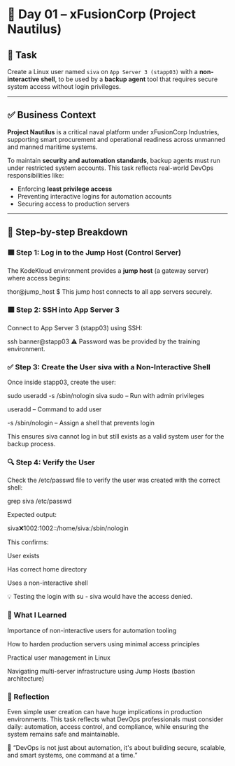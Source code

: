 # 📅 Day 01 – xFusionCorp (Project Nautilus)

## 🎯 Task

Create a Linux user named `siva` on `App Server 3 (stapp03)` with a **non-interactive shell**, to be used by a **backup agent** tool that requires secure system access without login privileges.

---

## ✅ Business Context

**Project Nautilus** is a critical naval platform under xFusionCorp Industries, supporting smart procurement and operational readiness across unmanned and manned maritime systems.

To maintain **security and automation standards**, backup agents must run under restricted system accounts. This task reflects real-world DevOps responsibilities like:

- Enforcing **least privilege access**
- Preventing interactive logins for automation accounts
- Securing access to production servers

---

## 🔧 Step-by-step Breakdown

### 🟩 Step 1: Log in to the Jump Host (Control Server)
The KodeKloud environment provides a **jump host** (a gateway server) where access begins:

thor@jump_host $
This jump host connects to all app servers securely.

### 🟩 Step 2: SSH into App Server 3
Connect to App Server 3 (stapp03) using SSH:

ssh banner@stapp03
⚠️ Password was be provided by the training environment.

### ✅ Step 3: Create the User siva with a Non-Interactive Shell
Once inside stapp03, create the user:

sudo useradd -s /sbin/nologin siva
sudo – Run with admin privileges

useradd – Command to add user

-s /sbin/nologin – Assign a shell that prevents login

This ensures siva cannot log in but still exists as a valid system user for the backup process.

### 🔍 Step 4: Verify the User
Check the /etc/passwd file to verify the user was created with the correct shell:

grep siva /etc/passwd

Expected output:

siva:x:1002:1002::/home/siva:/sbin/nologin

This confirms:

User exists

Has correct home directory

Uses a non-interactive shell

💡 Testing the login with su - siva would have the access denied.

### 🧠 What I Learned
Importance of non-interactive users for automation tooling

How to harden production servers using minimal access principles

Practical user management in Linux

Navigating multi-server infrastructure using Jump Hosts (bastion architecture)

### 💬 Reflection
Even simple user creation can have huge implications in production environments. This task reflects what DevOps professionals must consider daily: automation, access control, and compliance, while ensuring the system remains safe and maintainable.

📌 “DevOps is not just about automation, it's about building secure, scalable, and smart systems, one command at a time.”
